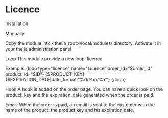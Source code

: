 # Licence
 
Installation

Manually

Copy the module into <thelia_root>/local/modules/ directory.
Activate it in your thelia administration panel

Loop
This module provide a new loop: licence

Example:
 {loop type="licence" name="Licence" order_id="$order_id" product_id="$ID"}
        {$PRODUCT_KEY}</li>
        {$EXPIRATION_DATE|date_format:"%d/%m/%Y"}
{/loop}

Hook
A hook is added on the order page. You can have a quick look on the product_key and the expiration_date generated when the order is paid.

Email:
When the order is paid, an email is sent to the customer with the name of the product, the product key and his expiration date.